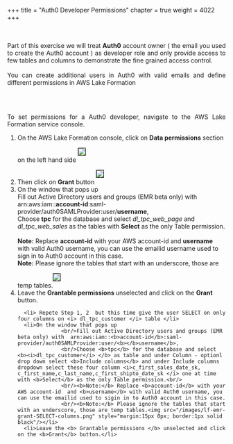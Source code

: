 +++
title = "Auth0 Developer Permissions"
chapter = true
weight = 4022
+++

<div style="text-align: justify">
  <br/><br/>
  Part of this exercise we will treat <b>Auth0</b> account owner ( the email you used to create the Auth0 account ) as developer role and only provide access to few tables and columns to demonstrate the fine grained access control.
  <br/><br/>
  You can create additional users in Auth0 with valid emails and define different permissions in AWS Lake Formation  

  <br/><br/>
 
  To set permissions for a Auth0 developer, navigate to the AWS Lake Formation service console.
  
  <div style="text-align: left">
    <ol>
      <li>On the AWS Lake Formation console, click on <b>Data permissions</b> section on the left hand side <img src="/images/DataPermissions.png" style="margin:15px 0px; border:1px solid black"/>
      </li>
      <li>Then click on <b>Grant</b> button <img src="/images/DataPermissions-Grant.png" style="margin:15px 0px; border:1px solid black"/>
      </li>
      <li>On the window that pops up
        <br/>Fill out Active Directory users and groups (EMR beta only) with  arn:aws:iam::<b>account-id</b>:saml-provider/auth0SAMLProvider:user/<b>username</b>, 
        <br/>Choose <b>tpc</b> for the database and select <i>dl_tpc_web_page</i> and <i>dl_tpc_web_sales</i> as the tables with <b>Select</b> as the only Table permission.<br/>
        <br/><b>Note:</b> Replace <b>account-id</b> with your AWS account-id  and <b>username</b> with valid Auth0 username, you can use the emailid username used to sign in to Auth0 account in this case.
        <br/><b>Note:</b> Please ignore the tables that start with an underscore, those are temp tables.<img src="/images/lf-emr-grant-SELECT-twotables.png" style="margin:15px 0px; border:1px solid black"/></li>
      <li>Leave the <b> Grantable permissions </b> unselected and click on the <b>Grant</b> button.</li>
      
      
      <li> Repete Step 1, 2  but this time give the user SELECT on only four columns on <i> dl_tpc_customer </i> table </li>
      <li>On the window that pops up
                  <br/>Fill out Active Directory users and groups (EMR beta only) with  arn:aws:iam::<b>account-id</b>:saml-provider/auth0SAMLProvider:user/<b></b>username</b>, 
                  <br/>Choose <b>tpc</b> for the database and select <b><i>dl_tpc_customer</i> </b> as table and under Column - optionl drop down select <b>Include columns</b> and under Include columns dropdown select these four column <i>c_first_sales_date_sk, c_first_name,c_last_name,c_first_shipto_date_sk </i> one at time with <b>Select</b> as the only Table permission.<br/>
                  <br/><b>Note:</b> Replace <b>account-id</b> with your AWS account-id  and <b>username</b> with valid Auth0 username, you can use the emailid used to sigin in to Auth0 account in this case.
                  <br/><b>Note:</b> Please ignore the tables that start with an underscore, those are temp tables.<img src="/images/lf-emr-grant-SELECT-columns.png" style="margin:15px 0px; border:1px solid black"/></li>
      <li>Leave the <b> Grantable permissions </b> unselected and click on the <b>Grant</b> button.</li>
                
         
            
          
   </ol>
  </div>
</div>
